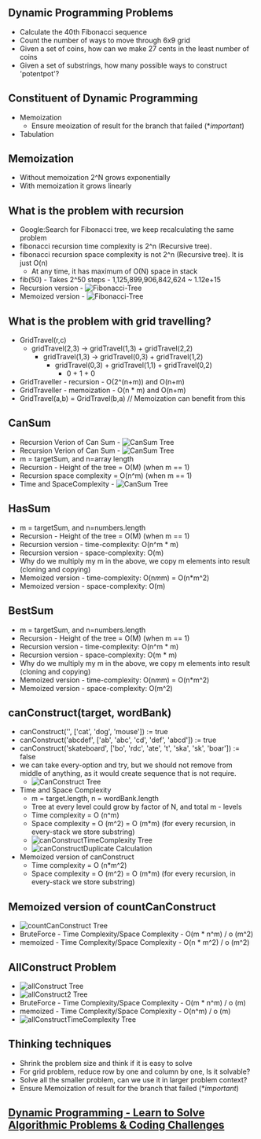 ## Dynamic Programming Problems

* Calculate the 40th Fibonacci sequence
* Count the number of ways to move through 6x9 grid
* Given a set of coins, how can we make 27 cents in the least number of coins
* Given a set of substrings, how many possible ways to construct 'potentpot'?

## Constituent of Dynamic Programming

* Memoization
  * Ensure meoization of result for the branch that failed (**important*)
* Tabulation

## Memoization

* Without memoization 2^N grows exponentially
* With memoization it grows linearly


## What is the problem with recursion

* Google:Search for Fibonacci tree, we keep recalculating the same problem
* fibonacci recursion time complexity is 2^n (Recursive tree).
* fibonacci recursion space complexity is not 2^n (Recursive tree). It is just O(n)
  * At any time, it has maximum of O(N) space in stack
* fib(50) - Takes 2^50 steps - 1,125,899,906,842,624   ~ 1.12e+15 
* Recursion version - ![Fibonacci-Tree](img/fibonacci-tree.png)
* Memoized version - ![Fibonacci-Tree](img/fibonacci__binary_tree_memoized.svg)


## What is the problem with grid travelling?

* GridTravel(r,c)
   * gridTravel(2,3) -> gridTravel(1,3)  + gridTravel(2,2)
     * gridTravel(1,3) -> gridTravel(0,3)  + gridTravel(1,2)
       * gridTravel(0,3)  + gridTravel(1,1) + gridTravel(0,2) 
         *  0 + 1 + 0
* GridTraveller - recursion - O(2^(n+m)) and O(n+m)   
* GridTraveller - memoization - O(n * m) and O(n+m)
* GridTravel(a,b) = GridTravel(b,a) // Memoization can benefit from this 


## CanSum

* Recursion Verion of Can Sum - ![CanSum Tree](img/canSum.png)
* Recursion Verion of Can Sum - ![CanSum Tree](img/canSumTree.JPG)
* m = targetSum, and n=array length
* Recursion - Height of the tree = O(M)  (when m == 1)
* Recursion space complexity = O(n^m)  (when m == 1)
* Time and SpaceComplexity - ![CanSum Tree](img/canSumTimeAndSpaceComplexity.JPG)


## HasSum

* m = targetSum, and n=numbers.length
* Recursion - Height of the tree = O(M)  (when m == 1)
* Recursion version - time-complexity: O(n^m * m)
* Recursion version - space-complexity: O(m)
* Why do we multiply my m in the above, we copy m elements into result (cloning and copying)  
* Memoized version - time-complexity: O(n*m*m)  = O(n*m^2)
* Memoized version - space-complexity: O(m)

## BestSum

* m = targetSum, and n=numbers.length
* Recursion - Height of the tree = O(M)  (when m == 1)
* Recursion version - time-complexity: O(n^m * m)
* Recursion version - space-complexity: O(m * m)
* Why do we multiply my m in the above, we copy m elements into result (cloning and copying)
* Memoized version - time-complexity: O(n*m*m)  = O(n*m^2)
* Memoized version - space-complexity: O(m^2)


## canConstruct(target, wordBank)

* canConstruct('', ['cat', 'dog', 'mouse']) := true
* canConstruct('abcdef', ['ab', 'abc', 'cd', 'def', 'abcd']) := true
* canConstruct('skateboard', ['bo', 'rdc', 'ate', 't', 'ska', 'sk', 'boar']) := false
* we can take every-option and try, but we should not remove from middle of anything, as it would create sequence that is not require.
  * ![CanConstruct Tree](img/canConstruct.JPG)
* Time and Space Complexity
  * m = target.length, n = wordBank.length
  * Tree at every level could grow by factor of N, and total m - levels
  * Time complexity = O (n^m)
  * Space complexity =  O (m^2) = O (m*m) (for every recursion, in every-stack we store substring)
  * ![canConstructTimeComplexity Tree](img/canConstructTimeComplexity.JPG)
  * ![canConstructDuplicate Calculation](img/canConstructDuplicateStack.JPG)
* Memoized version of canConstruct
  * Time complexity = O (n*m^2)
  * Space complexity =  O (m^2) = O (m*m) (for every recursion, in every-stack we store substring)
  
## Memoized version of countCanConstruct
* ![countCanConstruct Tree](img/countCanConstruct.JPG)
* BruteForce - Time Complexity/Space Complexity  - O(m * n^m) / o (m^2)
* memoized - Time Complexity/Space Complexity  - O(n * m^2) / o (m^2)

## AllConstruct Problem
* ![allConstruct Tree](img/allConstruct.JPG)
* ![allConstruct2 Tree](img/allConstruct2.JPG)
* BruteForce - Time Complexity/Space Complexity  - O(m * n^m) / o (m)
* memoized - Time Complexity/Space Complexity  - O(n^m) / o (m)
* ![allConstructTimeComplexity Tree](img/allConstructTimeComplexity.JPG)


## Thinking techniques

* Shrink the problem size and think if it is easy to solve
* For grid problem, reduce row by one and column by one, Is it solvable?
* Solve all the smaller problem, can we use it in larger problem context?
* Ensure Memoization of result for the branch that failed (**important*)


## [Dynamic Programming - Learn to Solve Algorithmic Problems & Coding Challenges](https://www.youtube.com/watch?v=oBt53YbR9Kk&t=4626s)